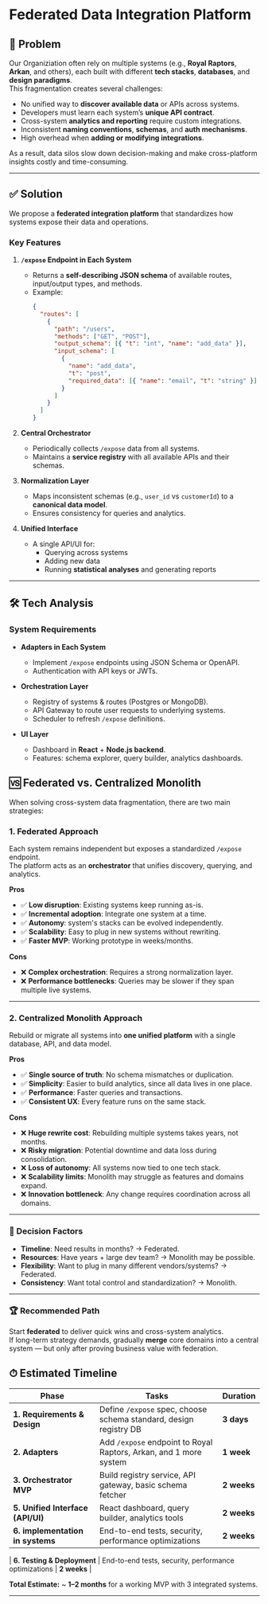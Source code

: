 # Federated Data Integration Platform

## 📌 Problem

Our Organiziation often rely on multiple systems (e.g., **Royal Raptors**, **Arkan**, and others), each built with different **tech stacks**, **databases**, and **design paradigms**.  
This fragmentation creates several challenges:

- No unified way to **discover available data** or APIs across systems.
- Developers must learn each system’s **unique API contract**.
- Cross-system **analytics and reporting** require custom integrations.
- Inconsistent **naming conventions**, **schemas**, and **auth mechanisms**.
- High overhead when **adding or modifying integrations**.

As a result, data silos slow down decision-making and make cross-platform insights costly and time-consuming.

---

## ✅ Solution

We propose a **federated integration platform** that standardizes how systems expose their data and operations.

### Key Features

1. **`/expose` Endpoint in Each System**

   - Returns a **self-describing JSON schema** of available routes, input/output types, and methods.
   - Example:
     ```json
     {
       "routes": [
         {
           "path": "/users",
           "methods": ["GET", "POST"],
           "output_schema": [{ "t": "int", "name": "add_data" }],
           "input_schema": [
             {
               "name": "add_data",
               "t": "post",
               "required_data": [{ "name": "email", "t": "string" }]
             }
           ]
         }
       ]
     }
     ```

2. **Central Orchestrator**

   - Periodically collects `/expose` data from all systems.
   - Maintains a **service registry** with all available APIs and their schemas.

3. **Normalization Layer**

   - Maps inconsistent schemas (e.g., `user_id` vs `customerId`) to a **canonical data model**.
   - Ensures consistency for queries and analytics.

4. **Unified Interface**
   - A single API/UI for:
     - Querying across systems
     - Adding new data
     - Running **statistical analyses** and generating reports

---

## 🛠 Tech Analysis

### System Requirements

- **Adapters in Each System**

  - Implement `/expose` endpoints using JSON Schema or OpenAPI.
  - Authentication with API keys or JWTs.

- **Orchestration Layer**

  - Registry of systems & routes (Postgres or MongoDB).
  - API Gateway to route user requests to underlying systems.
  - Scheduler to refresh `/expose` definitions.

- **UI Layer**
  - Dashboard in **React** + **Node.js backend**.
  - Features: schema explorer, query builder, analytics dashboards.

## 🆚 Federated vs. Centralized Monolith

When solving cross-system data fragmentation, there are two main strategies:

### 1. Federated Approach
Each system remains independent but exposes a standardized `/expose` endpoint.  
The platform acts as an **orchestrator** that unifies discovery, querying, and analytics.

**Pros**
- ✅ **Low disruption**: Existing systems keep running as-is.  
- ✅ **Incremental adoption**: Integrate one system at a time.  
- ✅ **Autonomy**: system's stacks can be evolved independently.  
- ✅ **Scalability**: Easy to plug in new systems without rewriting.  
- ✅ **Faster MVP**: Working prototype in weeks/months.  

**Cons**
- ❌ **Complex orchestration**: Requires a strong normalization layer.  
- ❌ **Performance bottlenecks**: Queries may be slower if they span multiple live systems.  

---

### 2. Centralized Monolith Approach
Rebuild or migrate all systems into **one unified platform** with a single database, API, and data model.

**Pros**
- ✅ **Single source of truth**: No schema mismatches or duplication.  
- ✅ **Simplicity**: Easier to build analytics, since all data lives in one place.  
- ✅ **Performance**: Faster queries and transactions.  
- ✅ **Consistent UX**: Every feature runs on the same stack.  

**Cons**
- ❌ **Huge rewrite cost**: Rebuilding multiple systems takes years, not months.  
- ❌ **Risky migration**: Potential downtime and data loss during consolidation.  
- ❌ **Loss of autonomy**: All systems now tied to one tech stack.  
- ❌ **Scalability limits**: Monolith may struggle as features and domains expand.  
- ❌ **Innovation bottleneck**: Any change requires coordination across all domains.  

---

### 🔑 Decision Factors
- **Timeline**: Need results in months? → Federated.  
- **Resources**: Have years + large dev team? → Monolith may be possible.  
- **Flexibility**: Want to plug in many different vendors/systems? → Federated.  
- **Consistency**: Want total control and standardization? → Monolith.  

---

### 🏆 Recommended Path
Start **federated** to deliver quick wins and cross-system analytics.  
If long-term strategy demands, gradually **merge** core domains into a central system — but only after proving business value with federation.


## ⏱ Estimated Timeline

| Phase                             | Tasks                                                             | Duration      |
| --------------------------------- | ----------------------------------------------------------------- | ------------- |
| **1. Requirements & Design**      | Define `/expose` spec, choose schema standard, design registry DB | **3 days** |
| **2. Adapters**                   | Add `/expose` endpoint to Royal Raptors, Arkan, and 1 more system | **1 week** |
| **3. Orchestrator MVP**           | Build registry service, API gateway, basic schema fetcher         | **2 weeks** |
| **5. Unified Interface (API/UI)** | React dashboard, query builder, analytics tools                   | **2 weeks** |
| **6. implementation in systems**      | End-to-end tests, security, performance optimizations             | **2 weeks**   |

| **6. Testing & Deployment**       | End-to-end tests, security, performance optimizations             | **2 weeks**   |

**Total Estimate:** ~ **1–2 months** for a working MVP with 3 integrated systems.

---

